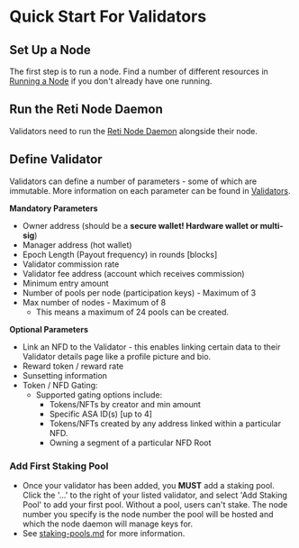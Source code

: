 # Quick Start For Validators

## Set Up a Node

The first step is to run a node. Find a number of different resources in [Running a Node](../resources/running-a-node.md) if you don't already have one running.

## Run the Reti Node Daemon

Validators need to run the [Reti Node Daemon](../technical-implementation/reti-node-daemon/) alongside their node.

## Define Validator

Validators can define a number of parameters - some of which are immutable. More information on each parameter can be found in [Validators](../core-concepts/validators.md).

**Mandatory Parameters**

* Owner address (should be a **secure wallet!  Hardware wallet or multi-sig**)
* Manager address (hot wallet)
* Epoch Length (Payout frequency) in rounds \[blocks]
* Validator commission rate
* Validator fee address (account which receives commission)
* Minimum entry amount
* Number of pools per node (participation keys) - Maximum of 3
* Max number of nodes - Maximum of 8
  * This means a maximum of 24 pools can be created.

**Optional Parameters**

* Link an NFD to the Validator - this enables linking certain data to their Validator details page like a profile picture and bio.
* Reward token / reward rate
* Sunsetting information
* Token / NFD Gating:
  * Supported gating options include:
    * Tokens/NFTs by creator and min amount
    * Specific ASA ID(s) \[up to 4]
    * Tokens/NFTs created by any address linked within a particular NFD.
    * Owning a segment of a particular NFD Root

### Add First Staking Pool

* Once your validator has been added, you **MUST** add a staking pool. Click the '...' to the right of your listed validator, and select 'Add Staking Pool' to add your first pool. Without a pool, users can't stake. The node number you specify is the node number the pool will be hosted and which the node daemon will manage keys for.
* See [staking-pools.md](../core-concepts/staking-pools.md "mention") for more information.

